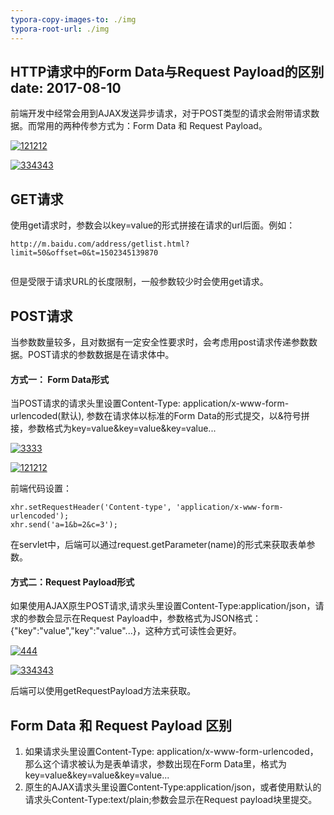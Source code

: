 ```yaml
---
typora-copy-images-to: ./img
typora-root-url: ./img
---
```


## HTTP请求中的Form Data与Request Payload的区别date: 2017-08-10

前端开发中经常会用到AJAX发送异步请求，对于POST类型的请求会附带请求数据。而常用的两种传参方式为：Form Data 和 Request Payload。

[![121212](https://user-images.githubusercontent.com/5309877/29163614-9ac78ea4-7def-11e7-9067-77d73a5d841c.jpg)](https://user-images.githubusercontent.com/5309877/29163614-9ac78ea4-7def-11e7-9067-77d73a5d841c.jpg)

[![334343](https://user-images.githubusercontent.com/5309877/29163628-a3e89d48-7def-11e7-869a-1f818fd97149.jpg)](https://user-images.githubusercontent.com/5309877/29163628-a3e89d48-7def-11e7-869a-1f818fd97149.jpg)

## GET请求

使用get请求时，参数会以key=value的形式拼接在请求的url后面。例如：

```
http://m.baidu.com/address/getlist.html?limit=50&offset=0&t=1502345139870


```

但是受限于请求URL的长度限制，一般参数较少时会使用get请求。

## POST请求

当参数数量较多，且对数据有一定安全性要求时，会考虑用post请求传递参数数据。POST请求的参数数据是在请求体中。

#### 方式一： Form Data形式

当POST请求的请求头里设置Content-Type: application/x-www-form-urlencoded(默认), 参数在请求体以标准的Form Data的形式提交，以&符号拼接，参数格式为key=value&key=value&key=value...

[![3333](https://user-images.githubusercontent.com/5309877/29163839-45a49736-7df0-11e7-8f49-56b6744ca3fc.jpg)](https://user-images.githubusercontent.com/5309877/29163839-45a49736-7df0-11e7-8f49-56b6744ca3fc.jpg)

[![121212](https://user-images.githubusercontent.com/5309877/29163614-9ac78ea4-7def-11e7-9067-77d73a5d841c.jpg)](https://user-images.githubusercontent.com/5309877/29163614-9ac78ea4-7def-11e7-9067-77d73a5d841c.jpg)

前端代码设置：

```
xhr.setRequestHeader('Content-type', 'application/x-www-form-urlencoded');
xhr.send('a=1&b=2&c=3');

```

在servlet中，后端可以通过request.getParameter(name)的形式来获取表单参数。

#### 方式二：Request Payload形式

如果使用AJAX原生POST请求,请求头里设置Content-Type:application/json，请求的参数会显示在Request Payload中，参数格式为JSON格式：{"key":"value","key":"value"...}，这种方式可读性会更好。

[![444](https://user-images.githubusercontent.com/5309877/29163866-5b0876ec-7df0-11e7-873b-44731e1becc1.jpg)](https://user-images.githubusercontent.com/5309877/29163866-5b0876ec-7df0-11e7-873b-44731e1becc1.jpg)

[![334343](https://user-images.githubusercontent.com/5309877/29163628-a3e89d48-7def-11e7-869a-1f818fd97149.jpg)](https://user-images.githubusercontent.com/5309877/29163628-a3e89d48-7def-11e7-869a-1f818fd97149.jpg)

后端可以使用getRequestPayload方法来获取。

## Form Data 和 Request Payload 区别

1. 如果请求头里设置Content-Type: application/x-www-form-urlencoded，那么这个请求被认为是表单请求，参数出现在Form Data里，格式为key=value&key=value&key=value...
2. 原生的AJAX请求头里设置Content-Type:application/json，或者使用默认的请求头Content-Type:text/plain;参数会显示在Request payload块里提交。